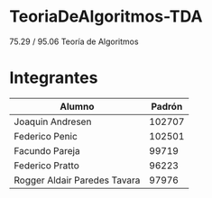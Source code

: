 # TeoriaDeAlgoritmos-TDA
75.29 / 95.06 Teoría de Algoritmos

# Integrantes

| Alumno | Padrón |
|-----------|-----------|
| Joaquin Andresen | 102707 |
| Federico Penic   | 102501 | 
| Facundo Pareja   | 99719 |
| Federico Pratto  | 96223 |
| Rogger Aldair Paredes Tavara  | 97976 |